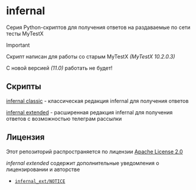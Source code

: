 # infernal

Серия Python-скриптов для получения ответов на раздаваемые по сети тесты MyTestX

> [!IMPORTANT]
> Скрипт написан для работы со старым MyTestX _(MyTestX 10.2.0.3)_
> 
> С новой версией _(11.0)_ работать не будет!

## Скрипты

[infernal classic](https://github.com/PlakIA/infernal/tree/master/infernal_classic) - классическая редакция infernal для
получения ответов

[infernal extended](https://github.com/PlakIA/infernal/tree/master/infernal_ext) - расширенная редакция infernal для
получения ответов с возможностью телеграм рассылки

## Лицензия

Этот репозиторий распространяется по лицензии [Apache License 2.0](./LICENSE)

_infernal extended_ содержит дополнительные уведомления о лицензировании и авторстве

- [`infernal_ext/NOTICE`](./infernal_ext/NOTICE)
